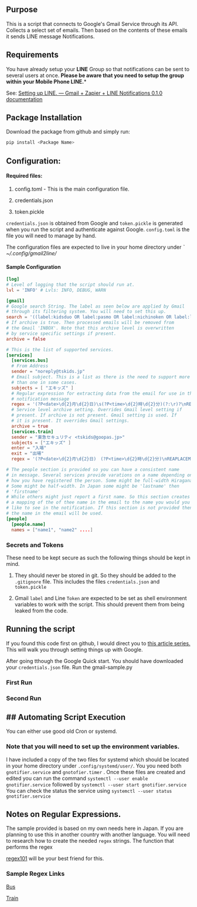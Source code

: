 ## Purpose

This is a script that connects to Google's Gmail Service through its API. Collects a select set of emails. Then based on the contents of these emails it sends LINE message Notifications. 

## Requirements

You have already setup your **LINE** Group so that notifications can be sent to several users at once. **Please be aware that you need to setup the group within your Mobile Phone LINE.***

See: [Setting up LINE. &mdash; Gmail + Zapier + LINE Notifications 0.1.0 documentation](https://gmailzapierlinenotify.readthedocs.io/en/latest/setting-up-line.html)

## Package Installation

Download the package from github and simply run:

```bash
pip install <Package Name>
```

## Configuration:

#### Required files:

1. config.toml - This is the main configuration file.

2. credentials.json

3. token.pickle

`credentials.json` is obtained from Google  and `token.pickle` is generated when you run the script and authenticate against Google. `config.toml` is the file you will need to manage by hand.

The configuration files are expected to live in your home directory under *` ~/.config/gmail2line/*

#### Sample Configuration

```toml
[log]
# Level of logging that the script should run at.
lvl = 'INFO' # Lvls: INFO, DEBUG, WARN

[gmail]
# Google search String. The label as seen below are applied by Gmail
# through its filtering system. You will need to set this up.
search = '((label:kidsduo OR label:pasmo OR label:nichinoken OR label:linenotification) AND -label:notified) AND newer_than:1d'
# If archive is true. Then processed emails will be removed from
# the Gmail 'INBOX'. Note that this archive level is overwritten
# by service specific settings if present.
archive = false

# This is the list of supported services.
[services]
  [services.bus]
  # From Address
  sender = "noreply@tskids.jp"
  # Email subject. This is a list as there is the need to support more
  # than one in some cases.
  subjects = [ "エキッズ" ]
  # Regular expression for extracting data from the email for use in the
  # notification message
  regex = '(?P<date>\d{2}月\d{2}日)\s(?P<time>\d{2}時\d{2}分)(?:\r)?\nREPLACEME(?:\r)?\n「(?P<busname>[一-龯]\d{1,2})\s(?P<destination>[一-龯]+)行き・(?P<boardedat>[一-龯]+)」'
  # Service level archive setting. Overrides Gmail level setting if 
  # present. If archive is not present. Gmail setting is used. If 
  # it is present. It overrides Gmail settings.
  archive = true
  [services.train]
  sender = "東急セキュリティ <tskids@goopas.jp>"
  subjects = ["エキッズ" ]
  enter = "入場"
  exit = "出場"
  regex = '(?P<date>\d{2}月\d{2}日)　(?P<time>\d{2}時\d{2}分)\nREAPLACEME\n「(?P<provider>[一-龯]+)・(?P<station>.*)」を(?P<enterexit>[一-龯]+)'

# The people section is provided so you can have a consistent name
# in message. Several services provide varations on a name depending on 
# how you have registered the person. Some might be full-width Hiragana.
# Some might be half-width. In Japan some might be 'lastname' then
# 'firstname' 
# While others might just report a first name. So this section creates 
# a mapping of the of thee name in the email to the name you would you 
# like to see in the notification. If this section is not provided then
# the name in the email will be used.
[people]
  [people.name]
  names = ["name1", "name2" ....]
```

### Secrets and Tokens

These need to be kept secure as such the following things should be kept in mind.

1. They should never be stored in git. So they should be added to the `.gitignore` file. This includes the files `credentials.json` and `token.pickle`

2. Gmail `label` and Line `Token` are expected to be set as shell environment variables to work with the script. This should prevent them from being leaked from the code.

## Running the script

If you found this code first on github, I would direct you to [this article series.](https://dev.to/basman/connecting-to-gmail-api-with-python-546b) This will walk you through setting things up with Google.

After going tthough the Google Quick start. You should have downloaded your `credentials.json` file. Run the gmail-sample.py 

### First Run

### Second Run

## ## Automating Script Execution

You can either use good old Cron or systemd.

### Note that you will need to set up the environment variables.

I have included a copy of the two files for systemd which should be located in your home directory under `.config/systemd/user/`. You you need both `gnotifier.service` and `gnotofier.timer` . Once these files are created and edited you can run the command `systemctl --user enable gnotifier.service` followed by `systemctl --user start gnotifier.service` You can check the status the service using `systemctl --user status gnotifier.service`

## Notes on Regular Expressions.

The sample provided is based on my own needs here in Japan. If you are planning to use this in another country with another language. You will need to research how to create the needed `regex` strings. The function that performs the regex 

[regex101](https://regex101.com) will be your best friend for this.

### Sample Regex Links

[Bus](https://regex101.com/r/iErPZQ/4)

[Train](https://regex101.com/r/zQvrg3/5)
